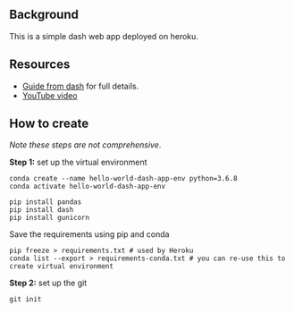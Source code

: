 ## Background

This is a simple dash web app deployed on heroku.

## Resources

- [Guide from dash](https://dash.plot.ly/deployment) for full details.
- [YouTube video](https://www.youtube.com/watch?v=9VXrWKrNuoU)

## How to create

*Note these steps are not comprehensive*.

**Step 1:** set up the virtual environment

```
conda create --name hello-world-dash-app-env python=3.6.8
conda activate hello-world-dash-app-env

pip install pandas
pip install dash
pip install gunicorn
```



Save the requirements using pip and conda

```
pip freeze > requirements.txt # used by Heroku
conda list --export > requirements-conda.txt # you can re-use this to create virtual environment
```

**Step 2:** set up the git

```
git init
```